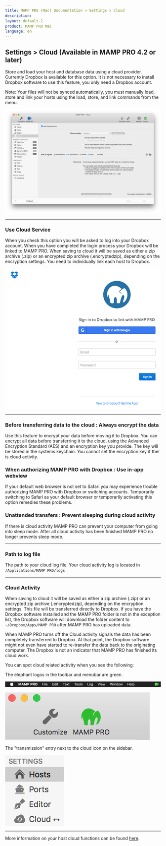 ```yaml
---
title: MAMP PRO (Mac) Documentation > Settings > Cloud
description: 
layout: default-2
product: MAMP PRO Mac
language: en
---
```


## Settings > Cloud (Available in MAMP PRO 4.2 or later)

Store and load your host and database data using a cloud provider. Currently Dropbox is available for this option. It is not necessary to install Dropbox software to use this feature, you only need a Dropbox account. 

<div class="alert" role="alert">
Note: Your files will not be synced automatically, you must manually load, store and link your hosts using the load, store, and link commands from the menu.
</div>

![MAMP](/en/MAMP-PRO-Mac/Settings/Cloud/cloud.png)

---

### Use Cloud Service

When you check this option you will be asked to log into your Dropbox account. When you have completed the login process your Dropbox will be linked to MAMP PRO. When saving to cloud it will be saved as either a zip archive (.zip) or an encrypted zip archive (.encryptedzip), depending on the encryption settings. You need to individually link each host to Dropbox. 

![MAMP](/en/MAMP-PRO-Mac/Settings/Cloud/dropbox.png)

---

### Before transferring data to the cloud : Always encrypt the data
  
  Use this feature to encrypt your data before moving it to Dropbox. You can encrypt all data before transferring it to the cloud, using the Advanced Encryption Standard (AES) and an encryption key you provide. The key will be stored in the systems keychain. You cannot set the encryption key if ther is cloud activity.
  
### When authorizing MAMP PRO with Dropbox : Use in-app webview
  
  If your default web browser is not set to Safari you may experience trouble authorizing MAMP PRO with Dropbox or  switching accounts. Temporarily switching to Safari as your default browser or temporarily activating this option remedies these problems. 
  
### Unattended transfers : Prevent sleeping during cloud activity
  
  If there is cloud activity MAMP PRO can prevent your computer from going into sleep mode. After all cloud activity has been finished MAMP PRO no longer prevents sleep mode.
  
---
 
### Path to log file
 
 The path to your cloud log file. Your cloud activity log is located in `/Applications/MAMP PRO/logs`
 
---
 
### Cloud Activity

When saving to cloud it will be saved as either a zip archive (.zip) or an encrypted zip archive (.encryptedzip), depending on the encryption settings. This file will be transferred directly to Dropbox. If you have the Dropbox software installed and the MAMP PRO folder is not in the exception list, the Dropbox software will download the folder content to `~/Dropbox/Apps/MAMP PRO` after MAMP PRO has uploaded data. 

When MAMP PRO turns off the Cloud activity signals the data has been completely transferred to Dropbox. At that point, the Dropbox software might not even have started to re-transfer the data back to the originating computer. The Dropbox is not an indicator that MAMP PRO has finished its cloud work.

You can spot cloud related activity when you see the following:

The elephant logos in the toolbar and menubar are green. 

![MAMP](/en/MAMP-PRO-Mac/Settings/Cloud/menuBar.png)

![MAMP](/en/MAMP-PRO-Mac/Settings/Cloud/toolBar.png)

The "transmission" entry next to the cloud icon on the sidebar.

![MAMP](/en/MAMP-PRO-Mac/Settings/Cloud/sideBar.png)

---

More information on your host cloud functions can be found [here](../Hosts/Cloud). 




